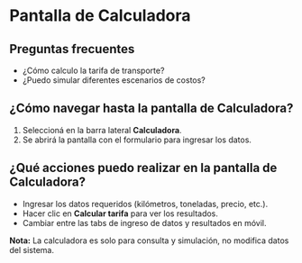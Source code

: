# Pantalla de Calculadora

## Preguntas frecuentes
- ¿Cómo calculo la tarifa de transporte?
- ¿Puedo simular diferentes escenarios de costos?

## ¿Cómo navegar hasta la pantalla de Calculadora?
1. Seleccioná en la barra lateral **Calculadora**.
2. Se abrirá la pantalla con el formulario para ingresar los datos.

## ¿Qué acciones puedo realizar en la pantalla de Calculadora?
- Ingresar los datos requeridos (kilómetros, toneladas, precio, etc.).
- Hacer clic en **Calcular tarifa** para ver los resultados.
- Cambiar entre las tabs de ingreso de datos y resultados en móvil.

**Nota:** La calculadora es solo para consulta y simulación, no modifica datos del sistema.
